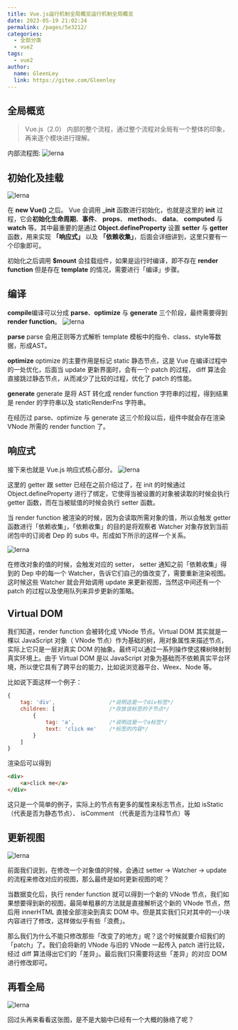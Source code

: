 ```yaml
---
title: Vue.js运行机制全局概览运行机制全局概览
date: 2023-05-19 21:02:24
permalink: /pages/5e3212/
categories: 
  - 全部分类
  - vue2
tags: 
  - vue2
author: 
  name: GleenLey
  link: https://gitee.com/Gleenley
---
```



全局概览
------

> Vue.js（2.0） 内部的整个流程，通过整个流程对全局有一个整体的印象，再来逐个模块进行理解。

<!-- more -->

内部流程图:
![lerna](/learing_record/images/vue2.01.webp)


初始化及挂载
----------

![lerna](/learing_record/images/vue2.02.webp)

在 **new Vue()** 之后。 Vue 会调用 **_init** 函数进行初始化，也就是这里的 **init** 过程，它会**初始化生命周期**、**事件**、 **props**、 **method**s、 **data**、 **computed** 与 **watch** 等。其中最重要的是通过 **Object.defineProperty** 设置 **setter** 与 **getter** 函数，用来实现 **「响应式」** 以及 **「依赖收集」**，后面会详细讲到，这里只要有一个印象即可。

初始化之后调用 **$mount** 会挂载组件，如果是运行时编译，即不存在 **render function** 但是存在 **template** 的情况，需要进行「编译」步骤。

编译
---
**compile**编译可以分成 **parse**、**optimize** 与 **generate** 三个阶段，最终需要得到 **render function**。
![lerna](/learing_record/images/vue2.03.webp)


**parse**
parse 会用正则等方式解析 template 模板中的指令、class、style等数据，形成AST。

**optimize**
optimize 的主要作用是标记 static 静态节点，这是 Vue 在编译过程中的一处优化，后面当 update 更新界面时，会有一个 patch 的过程， diff 算法会直接跳过静态节点，从而减少了比较的过程，优化了 patch 的性能。

**generate**
generate 是将 AST 转化成 render function 字符串的过程，得到结果是 render 的字符串以及 staticRenderFns 字符串。

在经历过 parse、optimize 与 generate 这三个阶段以后，组件中就会存在渲染 VNode 所需的 render function 了。

响应式
----
接下来也就是 Vue.js 响应式核心部分。
![lerna](/learing_record/images/vue2.04.webp)

这里的 getter 跟 setter 已经在之前介绍过了，在 init 的时候通过 Object.defineProperty 进行了绑定，它使得当被设置的对象被读取的时候会执行 getter 函数，而在当被赋值的时候会执行 setter 函数。

当 render function 被渲染的时候，因为会读取所需对象的值，所以会触发 getter 函数进行「依赖收集」，「依赖收集」的目的是将观察者 Watcher 对象存放到当前闭包中的订阅者 Dep 的 subs 中。形成如下所示的这样一个关系。

![lerna](/learing_record/images/vue2.05.webp)


在修改对象的值的时候，会触发对应的 setter， setter 通知之前「依赖收集」得到的 Dep 中的每一个 Watcher，告诉它们自己的值改变了，需要重新渲染视图。这时候这些 Watcher 就会开始调用 update 来更新视图，当然这中间还有一个 patch 的过程以及使用队列来异步更新的策略。

Virtual DOM
-----------
我们知道，render function 会被转化成 VNode 节点。Virtual DOM 其实就是一棵以 JavaScript 对象（ VNode 节点）作为基础的树，用对象属性来描述节点，实际上它只是一层对真实 DOM 的抽象。最终可以通过一系列操作使这棵树映射到真实环境上。由于 Virtual DOM 是以 JavaScript 对象为基础而不依赖真实平台环境，所以使它具有了跨平台的能力，比如说浏览器平台、Weex、Node 等。

比如说下面这样一个例子：
```js
{
    tag: 'div',                 /*说明这是一个div标签*/
    children: [                 /*存放该标签的子节点*/
        {
            tag: 'a',           /*说明这是一个a标签*/
            text: 'click me'    /*标签的内容*/
        }
    ]
}
```
渲染后可以得到
```html
<div>
    <a>click me</a>
</div>
```
这只是一个简单的例子，实际上的节点有更多的属性来标志节点，比如 isStatic （代表是否为静态节点）、 isComment （代表是否为注释节点）等

更新视图
------
![lerna](/learing_record/images/vue2.06.webp)

前面我们说到，在修改一个对象值的时候，会通过 setter -> Watcher -> update 的流程来修改对应的视图，那么最终是如何更新视图的呢？

当数据变化后，执行 render function 就可以得到一个新的 VNode 节点，我们如果想要得到新的视图，最简单粗暴的方法就是直接解析这个新的 VNode 节点，然后用 innerHTML 直接全部渲染到真实 DOM 中。但是其实我们只对其中的一小块内容进行了修改，这样做似乎有些「浪费」。

那么我们为什么不能只修改那些「改变了的地方」呢？这个时候就要介绍我们的「patch」了。我们会将新的 VNode 与旧的 VNode 一起传入 patch 进行比较，经过 diff 算法得出它们的「差异」。最后我们只需要将这些「差异」的对应 DOM 进行修改即可。

再看全局
------
![lerna](/learing_record/images/vue2.07.webp)

回过头再来看看这张图，是不是大脑中已经有一个大概的脉络了呢？
